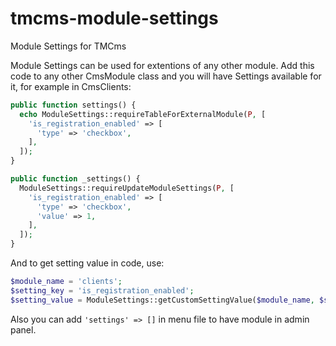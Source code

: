 # tmcms-module-settings
Module Settings for TMCms

Module Settings can be used for extentions of any other module. Add this code to any other CmsModule class and you will have Settings available for it, for example in CmsClients:

```php
public function settings() { 
  echo ModuleSettings::requireTableForExternalModule(P, [ 
    'is_registration_enabled' => [ 
      'type' => 'checkbox', 
    ], 
  ]); 
} 

public function _settings() { 
  ModuleSettings::requireUpdateModuleSettings(P, [ 
    'is_registration_enabled' => [ 
      'type' => 'checkbox', 
      'value' => 1, 
    ], 
  ]);
}
```

And to get setting value in code, use:

```php
$module_name = 'clients';
$setting_key = 'is_registration_enabled';
$setting_value = ModuleSettings::getCustomSettingValue($module_name, $setting_key);
```

Also you can add `'settings' => []` in menu file to have module in admin panel.

